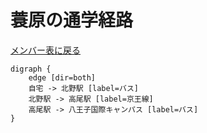 # 蓑原の通学経路

[メンバー表に戻る](member.md#メンバー表)

```graphviz
digraph {
    edge [dir=both]
    自宅 -> 北野駅 [label=バス]
    北野駅 -> 高尾駅 [label=京王線]
    高尾駅 -> 八王子国際キャンパス [label=バス]
}
```
